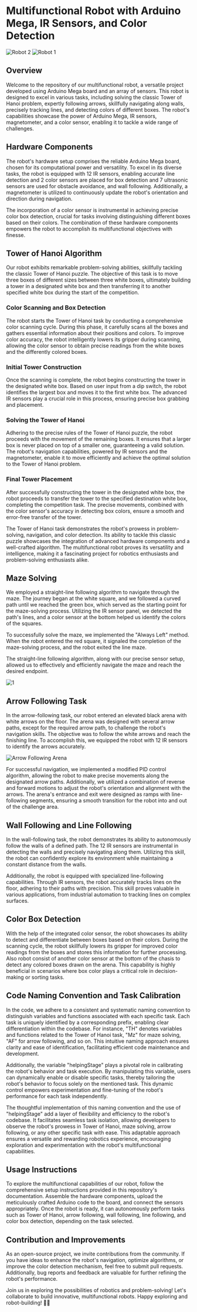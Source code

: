 # Multifunctional Robot with Arduino Mega, IR Sensors, and Color Detection
![Robot 2](https://github.com/sithija-vihanga/SLRC-UNI-2022/assets/106132194/268a2065-6e54-4442-b7e9-5ce4e8a4b1ea) ![Robot 1](https://github.com/sithija-vihanga/SLRC-UNI-2022/assets/106132194/78efc6fd-752b-4dd8-827c-03334113d0c2)



## Overview
Welcome to the repository of our multifunctional robot, a versatile project developed using Arduino Mega board and an array of sensors. This robot is designed to excel in various tasks, including solving the classic Tower of Hanoi problem, expertly following arrows, skillfully navigating along walls, precisely tracking lines, and detecting colors of different boxes. The robot's capabilities showcase the power of Arduino Mega, IR sensors, magnetometer, and a color sensor, enabling it to tackle a wide range of challenges.

## Hardware Components
The robot's hardware setup comprises the reliable Arduino Mega board, chosen for its computational power and versatility. To excel in its diverse tasks, the robot is equipped with 12 IR sensors, enabling accurate line detection and 2 color sensors are placed for box  detection and 7 ultrasonic sensors are used for obstacle avoidance, and wall following. Additionally, a magnetometer is utilized to continuously update the robot's orientation and direction during navigation.

The incorporation of a color sensor is instrumental in achieving precise color box detection, crucial for tasks involving distinguishing different boxes based on their colors. The combination of these hardware components empowers the robot to accomplish its multifunctional objectives with finesse.

## Tower of Hanoi Algorithm
Our robot exhibits remarkable problem-solving abilities, skillfully tackling the classic Tower of Hanoi puzzle. The objective of this task is to move three boxes of different sizes between three white boxes, ultimately building a tower in a designated white box and then transferring it to another specified white box during the start of the competition.

### Color Scanning and Box Detection
The robot starts the Tower of Hanoi task by conducting a comprehensive color scanning cycle. During this phase, it carefully scans all the boxes and gathers essential information about their positions and colors. To improve color accuracy, the robot intelligently lowers its gripper during scanning, allowing the color sensor to obtain precise readings from the white boxes and the differently colored boxes.

### Initial Tower Construction
Once the scanning is complete, the robot begins constructing the tower in the designated white box. Based on user input from a dip switch, the robot identifies the largest box and moves it to the first white box. The advanced IR sensors play a crucial role in this process, ensuring precise box grabbing and placement.

### Solving the Tower of Hanoi
Adhering to the precise rules of the Tower of Hanoi puzzle, the robot proceeds with the movement of the remaining boxes. It ensures that a larger box is never placed on top of a smaller one, guaranteeing a valid solution. The robot's navigation capabilities, powered by IR sensors and the magnetometer, enable it to move efficiently and achieve the optimal solution to the Tower of Hanoi problem.

### Final Tower Placement
After successfully constructing the tower in the designated white box, the robot proceeds to transfer the tower to the specified destination white box, completing the competition task. The precise movements, combined with the color sensor's accuracy in detecting box colors, ensure a smooth and error-free transfer of the tower.

The Tower of Hanoi task demonstrates the robot's prowess in problem-solving, navigation, and color detection. Its ability to tackle this classic puzzle showcases the integration of advanced hardware components and a well-crafted algorithm. The multifunctional robot proves its versatility and intelligence, making it a fascinating project for robotics enthusiasts and problem-solving enthusiasts alike.

## Maze Solving



We employed a straight-line following algorithm to navigate through the maze. The journey began at the white square, and we followed a curved path until we reached the green box, which served as the starting point for the maze-solving process. Utilizing the IR sensor panel, we detected the path's lines, and a color sensor at the bottom helped us identify the colors of the squares.

To successfully solve the maze, we implemented the "Always Left" method. When the robot entered the red square, it signaled the completion of the maze-solving process, and the robot exited the line maze.

The straight-line following algorithm, along with our precise sensor setup, allowed us to effectively and efficiently navigate the maze and reach the desired endpoint.

![1](https://github.com/sithija-vihanga/SLRC-UNI-2022/assets/105491340/4b4b8492-ca1d-4b90-9d61-6eac154a4935)


## Arrow Following Task
In the arrow-following task, our robot entered an elevated black arena with white arrows on the floor. The arena was designed with several arrow paths, except for the required arrow path, to challenge the robot's navigation skills. The objective was to follow the white arrows and reach the finishing line. To accomplish this, we equipped the robot with 12 IR sensors to identify the arrows accurately.

![Arrow Following Arena](https://github.com/sithija-vihanga/SLRC-UNI-2022/assets/106132194/b0486652-4ed3-4f3a-8cdb-bf8a5d5204b2)

For successful navigation, we implemented a modified PID control algorithm, allowing the robot to make precise movements along the designated arrow paths. Additionally, we utilized a combination of reverse and forward motions to adjust the robot's orientation and alignment with the arrows. The arena's entrance and exit were designed as ramps with line-following segments, ensuring a smooth transition for the robot into and out of the challenge area.

## Wall Following and Line Following
In the wall-following task, the robot demonstrates its ability to autonomously follow the walls of a defined path. The 12 IR sensors are instrumental in detecting the walls and precisely navigating along them. Utilizing this skill, the robot can confidently explore its environment while maintaining a constant distance from the walls.

Additionally, the robot is equipped with specialized line-following capabilities. Through IR sensors, the robot accurately tracks lines on the floor, adhering to their paths with precision. This skill proves valuable in various applications, from industrial automation to tracking lines on complex surfaces.

## Color Box Detection
With the help of the integrated color sensor, the robot showcases its ability to detect and differentiate between boxes based on their colors. During the scanning cycle, the robot skillfully lowers its gripper for improved color readings from the boxes and stores this information for further processing. Also robot consist of another color sensor at the bottom of the chasis to detect any colored boxes drawn on the arena. This capability is highly beneficial in scenarios where box color plays a critical role in decision-making or sorting tasks.

## Code Naming Convention and Task Calibration

In the code, we adhere to a consistent and systematic naming convention to distinguish variables and functions associated with each specific task. Each task is uniquely identified by a corresponding prefix, enabling clear differentiation within the codebase. For instance, "TH" denotes variables and functions related to the Tower of Hanoi task, "Mz" for maze solving, "AF" for arrow following, and so on. This intuitive naming approach ensures clarity and ease of identification, facilitating efficient code maintenance and development.

Additionally, the variable "helpingStage" plays a pivotal role in calibrating the robot's behavior and task execution. By manipulating this variable, users can dynamically enable or disable specific tasks, thereby tailoring the robot's behavior to focus solely on the mentioned task. This dynamic control empowers experimentation and fine-tuning of the robot's performance for each task independently.

The thoughtful implementation of this naming convention and the use of "helpingStage" add a layer of flexibility and efficiency to the robot's codebase. It facilitates seamless task isolation, allowing developers to observe the robot's prowess in Tower of Hanoi, maze solving, arrow following, or any other specific task with ease. This adaptable approach ensures a versatile and rewarding robotics experience, encouraging exploration and experimentation with the robot's multifunctional capabilities.

## Usage Instructions
To explore the multifunctional capabilities of our robot, follow the comprehensive setup instructions provided in this repository's documentation. Assemble the hardware components, upload the meticulously crafted Arduino code to the board, and connect the sensors appropriately. Once the robot is ready, it can autonomously perform tasks such as Tower of Hanoi, arrow following, wall following, line following, and color box detection, depending on the task selected.

## Contribution and Improvements
As an open-source project, we invite contributions from the community. If you have ideas to enhance the robot's navigation, optimize algorithms, or improve the color detection mechanism, feel free to submit pull requests. Additionally, bug reports and feedback are valuable for further refining the robot's performance.

Join us in exploring the possibilities of robotics and problem-solving! Let's collaborate to build innovative, multifunctional robots. Happy exploring and robot-building! 🤖💡


